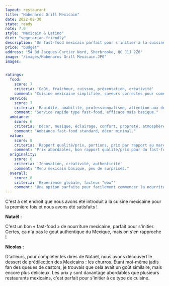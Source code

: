 ```yaml
---
layout: restaurant
title: "Habenaros Grill Mexicain"
date: 2022-08-30
state: ready
note: 7.0
style: "Mexicain & Latino"
diet: "vegetarian-friendly"
description: "Un fast-food mexicain parfait pour s'initier à la cuisine mexicaine avec des prix abordables"
price: "budget"
address: "54 Bd Jacques-Cartier Nord, Sherbrooke, QC J1J 2Z8"
image: "/images/Habenaros Grill Mexicain.JPG"
images:


ratings:
  food:
    score: 7
    criteria: 'Goût, fraîcheur, cuisson, présentation, créativité'
    comment: "Cuisine mexicaine simplifiée, saveurs correctes pour comencer son expérience mexicaine."
  service:
    score: 7
    criteria: 'Rapidité, amabilité, professionnalisme, attention aux détails'
    comment: "Service rapide type fast-food, efficace mais basique."
  ambiance:
    score: 6
    criteria: 'Décor, musique, éclairage, confort, propreté, atmosphère générale'
    comment: "Ambiance fast-food standard, décor minimal."
  value:
    score: 8
    criteria: 'Rapport qualité/prix, portions, prix par rapport au marché'
    comment: "Prix abordables, bon rapport qualité/prix pour du fast-food mexicain."
  originality:
    score: 6
    criteria: 'Innovation, créativité, authenticité'
    comment: "Menu mexicain basique, peu de surprises."
  overall:
    score: 8
    criteria: 'Expérience globale, facteur "wow"'
    comment: "Une option parfaite pour facilement commencer la nourriture mexicaine."
---
```




C'est à cet endroit que nous avons été introduit à la cuisine mexicaine pour la première fois et nous avons été satisfaits !

<strong>Nataël</strong> :

C'est un bon « fast-food » de nourriture mexicaine, parfait pour s'initier. Certes, ça n'a pas le gout authentique du Mexique, mais on s'en rapproche !

<strong>Nicolas</strong> :

D'ailleurs, pour compléter les dires de Nataël, nous avons découvert le dessert de prédilection des Mexicains : les churros. Étant moi-même jadis fan des queues de castors, je trouvais que cela avait un goût similaire, mais encore plus délicieux. Les prix y sont davantage abordables que plusieurs restaurants mexicains, c'est parfait pour s'initier à ce type de cuisine.